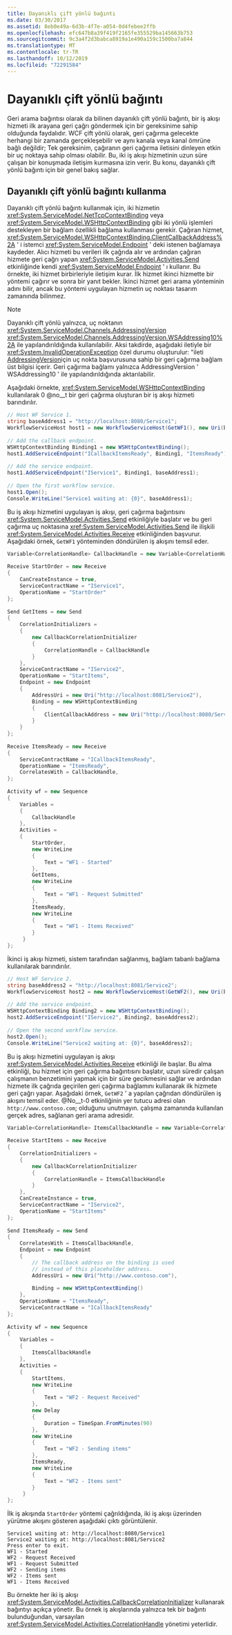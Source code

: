```yaml
---
title: Dayanıklı çift yönlü bağıntı
ms.date: 03/30/2017
ms.assetid: 8eb0e49a-6d3b-4f7e-a054-0d4febee2ffb
ms.openlocfilehash: efc647b8a39f419f2165fe355529ba145663b753
ms.sourcegitcommit: 9c3a4f2d3babca8919a1e490a159c1500ba7a844
ms.translationtype: MT
ms.contentlocale: tr-TR
ms.lasthandoff: 10/12/2019
ms.locfileid: "72291584"
---
```

# <a name="durable-duplex-correlation"></a>Dayanıklı çift yönlü bağıntı
Geri arama bağıntısı olarak da bilinen dayanıklı çift yönlü bağıntı, bir iş akışı hizmeti ilk arayana geri çağrı göndermek için bir gereksinime sahip olduğunda faydalıdır. WCF çift yönlü olarak, geri çağırma gelecekte herhangi bir zamanda gerçekleşebilir ve aynı kanala veya kanal ömrüne bağlı değildir; Tek gereksinim, çağıranın geri çağırma iletisini dinleyen etkin bir uç noktaya sahip olması olabilir. Bu, iki iş akışı hizmetinin uzun süre çalışan bir konuşmada iletişim kurmasına izin verir. Bu konu, dayanıklı çift yönlü bağıntı için bir genel bakış sağlar.  
  
## <a name="using-durable-duplex-correlation"></a>Dayanıklı çift yönlü bağıntı kullanma  
 Dayanıklı çift yönlü bağıntı kullanmak için, iki hizmetin <xref:System.ServiceModel.NetTcpContextBinding> veya <xref:System.ServiceModel.WSHttpContextBinding> gibi iki yönlü işlemleri destekleyen bir bağlam özellikli bağlama kullanması gerekir. Çağıran hizmet, <xref:System.ServiceModel.WSHttpContextBinding.ClientCallbackAddress%2A> ' i istemci <xref:System.ServiceModel.Endpoint> ' deki istenen bağlamaya kaydeder. Alıcı hizmeti bu verileri ilk çağrıda alır ve ardından çağıran hizmete geri çağrı yapan <xref:System.ServiceModel.Activities.Send> etkinliğinde kendi <xref:System.ServiceModel.Endpoint> ' ı kullanır. Bu örnekte, iki hizmet birbirleriyle iletişim kurar. İlk hizmet ikinci hizmette bir yöntemi çağırır ve sonra bir yanıt bekler. İkinci hizmet geri arama yönteminin adını bilir, ancak bu yöntemi uygulayan hizmetin uç noktası tasarım zamanında bilinmez.  
  
> [!NOTE]
> Dayanıklı çift yönlü yalnızca, uç noktanın <xref:System.ServiceModel.Channels.AddressingVersion> <xref:System.ServiceModel.Channels.AddressingVersion.WSAddressing10%2A> ile yapılandırıldığında kullanılabilir. Aksi takdirde, aşağıdaki iletiyle bir <xref:System.InvalidOperationException> özel durumu oluşturulur: "ileti [AddressingVersion](http://schemas.xmlsoap.org/ws/2004/08/addressing)için uç nokta başvurusuna sahip bir geri çağırma bağlam üst bilgisi içerir. Geri çağırma bağlamı yalnızca AddressingVersion ' WSAddressing10 ' ile yapılandırıldığında aktarılabilir.
  
 Aşağıdaki örnekte, <xref:System.ServiceModel.WSHttpContextBinding> kullanılarak 0 @no__t bir geri çağırma oluşturan bir iş akışı hizmeti barındırılır.  
  
```csharp  
// Host WF Service 1.  
string baseAddress1 = "http://localhost:8080/Service1";  
WorkflowServiceHost host1 = new WorkflowServiceHost(GetWF1(), new Uri(baseAddress1));  
  
// Add the callback endpoint.  
WSHttpContextBinding Binding1 = new WSHttpContextBinding();  
host1.AddServiceEndpoint("ICallbackItemsReady", Binding1, "ItemsReady");  
  
// Add the service endpoint.  
host1.AddServiceEndpoint("IService1", Binding1, baseAddress1);  
  
// Open the first workflow service.  
host1.Open();  
Console.WriteLine("Service1 waiting at: {0}", baseAddress1);  
```  
  
 Bu iş akışı hizmetini uygulayan iş akışı, geri çağırma bağıntısını <xref:System.ServiceModel.Activities.Send> etkinliğiyle başlatır ve bu geri çağırma uç noktasına <xref:System.ServiceModel.Activities.Send> ile ilişkili <xref:System.ServiceModel.Activities.Receive> etkinliğinden başvurur. Aşağıdaki örnek, `GetWF1` yönteminden döndürülen iş akışını temsil eder.  
  
```csharp  
Variable<CorrelationHandle> CallbackHandle = new Variable<CorrelationHandle>();  
  
Receive StartOrder = new Receive  
{  
    CanCreateInstance = true,  
    ServiceContractName = "IService1",  
    OperationName = "StartOrder"  
};  
  
Send GetItems = new Send  
{  
    CorrelationInitializers =   
    {  
        new CallbackCorrelationInitializer  
        {  
            CorrelationHandle = CallbackHandle  
        }  
    },  
    ServiceContractName = "IService2",  
    OperationName = "StartItems",  
    Endpoint = new Endpoint  
    {  
        AddressUri = new Uri("http://localhost:8081/Service2"),  
        Binding = new WSHttpContextBinding  
        {  
            ClientCallbackAddress = new Uri("http://localhost:8080/Service1/ItemsReady")                          
        }  
    }  
};  
  
Receive ItemsReady = new Receive  
{  
    ServiceContractName = "ICallbackItemsReady",  
    OperationName = "ItemsReady",  
    CorrelatesWith = CallbackHandle,  
};  
  
Activity wf = new Sequence  
{  
    Variables =  
    {  
        CallbackHandle  
    },  
    Activities =  
    {  
        StartOrder,  
        new WriteLine  
        {  
            Text = "WF1 - Started"  
        },  
        GetItems,  
        new WriteLine  
        {  
            Text = "WF1 - Request Submitted"  
        },  
        ItemsReady,  
        new WriteLine  
        {  
            Text = "WF1 - Items Received"  
        }  
     }  
};  
```  
  
 İkinci iş akışı hizmeti, sistem tarafından sağlanmış, bağlam tabanlı bağlama kullanılarak barındırılır.  
  
```csharp  
// Host WF Service 2.  
string baseAddress2 = "http://localhost:8081/Service2";  
WorkflowServiceHost host2 = new WorkflowServiceHost(GetWF2(), new Uri(baseAddress2));  
  
// Add the service endpoint.  
WSHttpContextBinding Binding2 = new WSHttpContextBinding();  
host2.AddServiceEndpoint("IService2", Binding2, baseAddress2);  
  
// Open the second workflow service.  
host2.Open();  
Console.WriteLine("Service2 waiting at: {0}", baseAddress2);  
```  
  
 Bu iş akışı hizmetini uygulayan iş akışı <xref:System.ServiceModel.Activities.Receive> etkinliği ile başlar. Bu alma etkinliği, bu hizmet için geri çağırma bağıntısını başlatır, uzun süredir çalışan çalışmanın benzetimini yapmak için bir süre gecikmesini sağlar ve ardından hizmete ilk çağrıda geçirilen geri çağırma bağlamını kullanarak ilk hizmete geri çağrı yapar. Aşağıdaki örnek, `GetWF2` ' a yapılan çağrıdan döndürülen iş akışını temsil eder. @No__t-0 etkinliğinin yer tutucu adresi olan `http://www.contoso.com`; olduğunu unutmayın. çalışma zamanında kullanılan gerçek adres, sağlanan geri arama adresidir.  
  
```csharp  
Variable<CorrelationHandle> ItemsCallbackHandle = new Variable<CorrelationHandle>();  
  
Receive StartItems = new Receive  
{  
    CorrelationInitializers =   
    {  
        new CallbackCorrelationInitializer  
        {  
            CorrelationHandle = ItemsCallbackHandle  
        }  
    },  
    CanCreateInstance = true,  
    ServiceContractName = "IService2",  
    OperationName = "StartItems"  
};  
  
Send ItemsReady = new Send  
{  
    CorrelatesWith = ItemsCallbackHandle,  
    Endpoint = new Endpoint  
    {  
        // The callback address on the binding is used  
        // instead of this placeholder address.  
        AddressUri = new Uri("http://www.contoso.com"),  
  
        Binding = new WSHttpContextBinding()  
    },  
    OperationName = "ItemsReady",  
    ServiceContractName = "ICallbackItemsReady"  
};  
  
Activity wf = new Sequence  
{  
    Variables =  
    {  
        ItemsCallbackHandle  
    },  
    Activities =  
    {  
        StartItems,  
        new WriteLine  
        {  
            Text = "WF2 - Request Received"  
        },  
        new Delay  
        {  
            Duration = TimeSpan.FromMinutes(90)  
        },  
        new WriteLine  
        {  
            Text = "WF2 - Sending items"  
        },  
        ItemsReady,  
        new WriteLine  
        {  
            Text = "WF2 - Items sent"  
        }  
     }  
};  
```  
  
 İlk iş akışında `StartOrder` yöntemi çağrıldığında, iki iş akışı üzerinden yürütme akışını gösteren aşağıdaki çıktı görüntülenir.  
  
```output  
Service1 waiting at: http://localhost:8080/Service1  
Service2 waiting at: http://localhost:8081/Service2  
Press enter to exit.   
WF1 - Started  
WF2 - Request Received  
WF1 - Request Submitted  
WF2 - Sending items  
WF2 - Items sent  
WF1 - Items Received  
```  
  
 Bu örnekte her iki iş akışı <xref:System.ServiceModel.Activities.CallbackCorrelationInitializer> kullanarak bağıntıyı açıkça yönetir. Bu örnek iş akışlarında yalnızca tek bir bağıntı bulunduğundan, varsayılan <xref:System.ServiceModel.Activities.CorrelationHandle> yönetimi yeterlidir.
